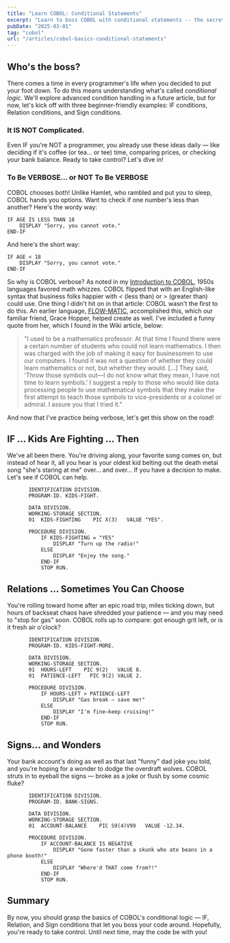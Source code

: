 ```yaml
---
title: "Learn COBOL: Conditional Statements"
excerpt: "Learn to boss COBOL with conditional statements -- the secret sauce for controlling your code's flow!"
pubDate: "2025-03-01"
tag: "cobol"
url: "/articles/cobol-basics-conditional-statements"
---
```

## Who's the boss?
There comes a time in every programmer's life when you decided to put your foot down. To do this means understanding what's called *conditional logic*.  We'll explore advanced condition handling in a future article, but for now, let's kick off with three beginner-friendly examples: IF conditions, Relation conditions, and Sign conditions.

### It IS NOT Complicated.
Even IF you're NOT a programmer, you already use these ideas daily — like deciding if it's coffee (or tea... or tee) time, comparing prices, or checking your bank balance. Ready to take control? Let's dive in!

### To Be VERBOSE... or NOT To Be VERBOSE
COBOL chooses both! Unlike Hamlet, who rambled and put you to sleep, COBOL hands you options. Want to check if one number's less than another? Here's the wordy way:

```
IF AGE IS LESS THAN 18
    DISPLAY "Sorry, you cannot vote."
END-IF
```

And here's the short way:

```
IF AGE < 18
    DISPLAY "Sorry, you cannot vote."
END-IF
```

So why is COBOL verbose? As noted in my [Introduction to COBOL](/articles/introduction-to-cobol), 1950s languages favored math whizzes. COBOL flipped that with an English-like syntax that business folks happier with < (less than) or > (greater than) could use. One thing I didn't hit on in that article: COBOL wasn't the first to do this. An earlier language, [FLOW-MATIC](https://en.wikipedia.org/wiki/FLOW-MATIC), accomplished this, which our familiar friend, Grace Hopper, helped create as well. I've included a funny quote from her, which I found in the Wiki article, below:

> "I used to be a mathematics professor. At that time I found there were a certain number of students who could not learn mathematics. I then was charged with the job of making it easy for businessmen to use our computers. I found it was not a question of whether they could learn mathematics or not, but whether they would. […] They said, 'Throw those symbols out—I do not know what they mean, I have not time to learn symbols.' I suggest a reply to those who would like data processing people to use mathematical symbols that they make the first attempt to teach those symbols to vice-presidents 
or a colonel or admiral. I assure you that I tried it."

And now that I've practice being verbose, let's get this show on the road!

## IF ... Kids Are Fighting ... Then
We've all been there. You're driving along, your favorite song comes on, but instead of hear it, all you hear is your oldest kid belting out the death metal song "she's staring at me" over... and over... If you have a decision to make. Let's see if COBOL can help.

```cobol
       IDENTIFICATION DIVISION.
       PROGRAM-ID. KIDS-FIGHT.

       DATA DIVISION.
       WORKING-STORAGE SECTION.
       01  KIDS-FIGHTING    PIC X(3)   VALUE "YES".

       PROCEDURE DIVISION.
           IF KIDS-FIGHTING = "YES"
               DISPLAY "Turn up the radio!"
           ELSE
               DISPLAY "Enjoy the song."
           END-IF
           STOP RUN.

```

## Relations ... Sometimes You Can Choose
You're rolling toward home after an epic road trip, miles ticking down, but hours of backseat chaos have shredded your patience — and you may need to "stop for gas" soon. COBOL rolls up to compare: got enough grit left, or is it fresh air o'clock?

```cobol
       IDENTIFICATION DIVISION.
       PROGRAM-ID. KIDS-FIGHT-MORE.

       DATA DIVISION.
       WORKING-STORAGE SECTION.
       01  HOURS-LEFT    PIC 9(2)   VALUE 8.
       01  PATIENCE-LEFT   PIC 9(2) VALUE 2.

       PROCEDURE DIVISION.
           IF HOURS-LEFT > PATIENCE-LEFT
               DISPLAY "Gas break — save me!"
           ELSE
               DISPLAY "I'm fine—keep cruising!"
           END-IF
           STOP RUN.
```

## Signs... and Wonders
Your bank account's doing as well as that last "funny" dad joke you told, and you're hoping for a wonder to dodge the overdraft wolves. COBOL struts in to eyeball the signs — broke as a joke or flush by some cosmic fluke?


```cobol
       IDENTIFICATION DIVISION.
       PROGRAM-ID. BANK-SIGNS.

       DATA DIVISION.
       WORKING-STORAGE SECTION.
       01  ACCOUNT-BALANCE    PIC S9(4)V99   VALUE -12.34.

       PROCEDURE DIVISION.
           IF ACCOUNT-BALANCE IS NEGATIVE
               DISPLAY "Gone faster than a skunk who ate beans in a phone booth!"
           ELSE
               DISPLAY "Where'd THAT come from?!"
           END-IF
           STOP RUN.
```

## Summary
By now, you should grasp the basics of COBOL's conditional logic — IF, Relation, and Sign conditions that let you boss your code around. Hopefully, you're ready to take control. Until next time, may the code be with you!